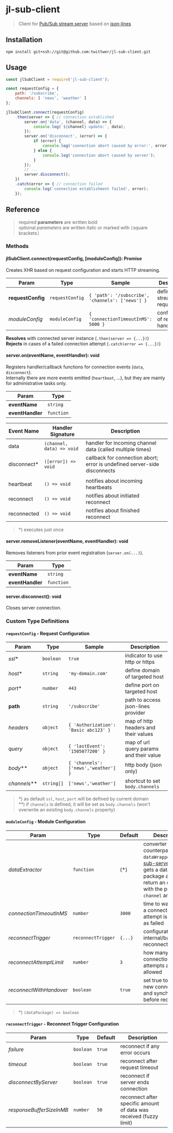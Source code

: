 # jl-sub-client

> Client for [Pub/Sub stream server](https://github.com:twittwer/jl-sub-server) based on [json-lines](https://github.com/thenativeweb/json-lines)

## Installation

`npm install git+ssh://git@github.com:twittwer/jl-sub-client.git`

## Usage

```javascript
const jlSubClient = require('jl-sub-client');

const requestConfig = {
    path: '/subscribe',
    channels: [ 'news', 'weather' ]
};

jlSubClient.connect(requestConfig)
    .then(server => { // connection established
        server.on('data', (channel, data) => {
            console.log(`${channel} update:`, data);
        });
        server.on('disconnect', (error) => {
            if (error) {
                console.log('connection abort caused by error:', error);
            } else {
                console.log('connection abort caused by server');
            }
        });
        // ...
        server.disconnect();
    })
    .catch(error => { // connection failed
        console.log('connection establishment failed', error);
    });
```

## Reference

> required **parameters** are written bold  
> optional *parameters* are written italic or marked with `[`square brackets`]`

### Methods

#### jlSubClient.connect(requestConfig, [moduleConfig]): Promise

Creates XHR based on request configuration and starts HTTP streaming.

| Param             | Type            | Sample                                           | Description                       |
| ----------------- | --------------- | ------------------------------------------------ | --------------------------------- |
| **requestConfig** | `requestConfig` | `{ 'path': '/subscribe', 'channels': ['news'] }` | definition for streaming request  |
| *moduleConfig*    | `moduleConfig`  | `{ 'connectionTimeoutInMS': 5000 }`              | configuration of request handling |

**Resolves** with connected server instance (`.then(server => {...})`)  
**Rejects** in cases of a failed connection attempt (`.catch(error => {...})`)

#### server.on(eventName, eventHandler): void

Registers handler/callback functions for connection events (`data`, `disconnect`).  
Internally there are more events emitted (`heartbeat`, ...), but they are mainly for administrative tasks only.

| Param            | Type       |
| ---------------- | ---------- |
| **eventName**    | `string`   |
| **eventHandler** | `function` |

| Event Name  | Handler Signature         | Description                                                               |
| ----------- | ------------------------- | ------------------------------------------------------------------------- |
| data        | `(channel, data) => void` | handler for incoming channel data (called multiple times)                 |
| disconnect* | `([error]) => void`       | callback for connection abort; error is undefined server-side disconnects |
|             |
| heartbeat   | `() => void`              | notifies about incoming heartbeats                                        |
| reconnect   | `() => void`              | notifies about initiated reconnect                                        |
| reconnected | `() => void`              | notifies about finished reconnect                                         |

> *) executes just once

#### server.removeListener(eventName, eventHandler): void

Removes listeners from prior event registration (`server.on(...)`).

| Param            | Type       |
| ---------------- | ---------- |
| **eventName**    | `string`   |
| **eventHandler** | `function` |

#### server.disconnect(): void

Closes server connection.

### Custom Type Definitions

#### `requestConfig` - Request Configuration

| Param        | Type       | Sample                                | Description                             |
| ------------ | ---------- | ------------------------------------- | --------------------------------------- |
| *ssl**       | `boolean`  | `true`                                | indicator to use http or https          |
| *host**      | `string`   | `'my-domain.com'`                     | define domain of targeted host          |
| *port**      | `number`   | `443`                                 | define port on targeted host            |
| **path**     | `string`   | `'/subscribe'`                        | path to access json-lines provider      |
| *headers*    | `object`   | `{ 'Authorization': 'Basic abc123' }` | map of http headers and their values    |
| *query*      | `object`   | `{ 'lastEvent': '1505077200' }`       | map of url query params and their value |
| *body***     | `object`   | `{ 'channels': ['news','weather'] }`  | http body (json only)                   |
| *channels*** | `string[]` | `['news','weather']`                  | shortcut to set `body.channels`         |

> *) as default `ssl`, `host`, `port` will be defined by current domain  
> **) if `channels` is defined, it will be set as `body.channels` (won't overwrite an existing `body.channels` property)

#### `moduleConfig` - Module Configuration

| Param                   | Type               | Default | Description                                                                                                                                                                                              |
| ----------------------- | ------------------ | ------- | -------------------------------------------------------------------------------------------------------------------------------------------------------------------------------------------------------- |
| *dataExtractor*         | `function`         | (*)     | converter as counterpart of the `dataWrapper` in [jl-sub-server](https://github.com:twittwer/jl-sub-server)<br/>gets a data package and has to return an object with the properties `channel` and `data` |
| *connectionTimeoutInMS* | `number`           | `3000`  | time to wait before a connection attempt is evaluated as failed                                                                                                                                          |
| *reconnectTrigger*      | `reconnectTrigger` | `{...}` | configuration of internal/background reconnects                                                                                                                                                          |
| *reconnectAttemptLimit* | `number`           | `3`     | how many internal connection attempts are allowed                                                                                                                                                        |
| *reconnectWithHandover* | `boolean`          | `true`  | set true to establish new connection and synchronize before reconnect                                                                                                                                    |

> *) `(dataPackage) => boolean`

#### `reconnectTrigger` - Reconnect Trigger Configuration

| Param                    | Type      | Default | Description                                                        |
| ------------------------ | --------- | ------- | ------------------------------------------------------------------ |
| *failure*                | `boolean` | `true`  | reconnect if any error occurs                                      |
| *timeout*                | `boolean` | `true`  | reconnect after request timeout                                    |
| *disconnectByServer*     | `boolean` | `true`  | reconnect if server ends connection                                |
| *responseBufferSizeInMB* | `number`  | `50`    | reconnect after specific amount of data was received (fuzzy limit) |

